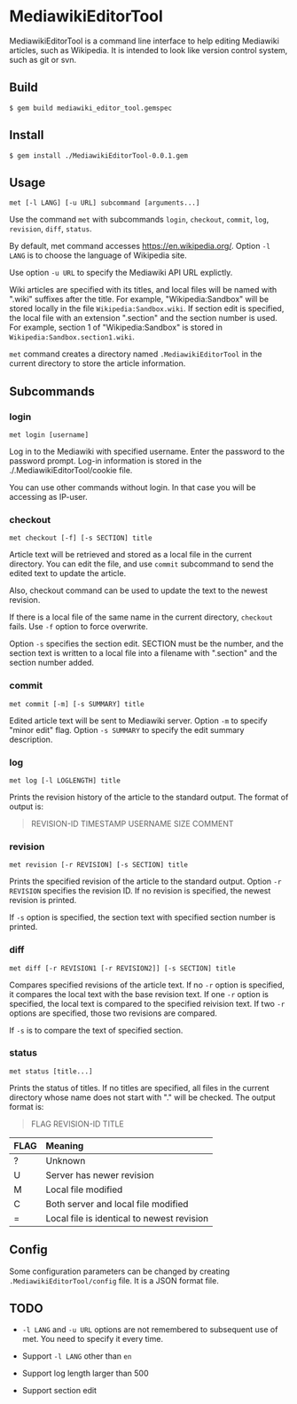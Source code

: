 # MediawikiEditorTool

MediawikiEditorTool is a command line interface to help editing Mediawiki articles, such as Wikipedia.  It is intended to look like version control system, such as git or svn.

## Build

```
$ gem build mediawiki_editor_tool.gemspec
```

## Install

```
$ gem install ./MediawikiEditorTool-0.0.1.gem
```

## Usage

    met [-l LANG] [-u URL] subcommand [arguments...]

Use the command `met` with subcommands `login`, `checkout`, `commit`, `log`, `revision`, `diff`, `status`.

By default, met command accesses https://en.wikipedia.org/.  Option `-l LANG` is to choose the language of Wikipedia site.

Use option `-u URL` to specify the Mediawiki API URL explictly.

Wiki articles are specified with its titles, and local files will be named with ".wiki" suffixes after the title.  For example, "Wikipedia:Sandbox" will be stored locally in the file `Wikipedia:Sandbox.wiki`.
If section edit is specified, the local file with an extension ".section" and the section number is used.  For example, section 1 of "Wikipedia:Sandbox" is stored in `Wikipedia:Sandbox.section1.wiki`.

`met` command creates a directory named `.MediawikiEditorTool` in the current directory to store the article information.

## Subcommands

### login

    met login [username]

Log in to the Mediawiki with specified username.  Enter the password to the password prompt.  Log-in information is stored in the ./.MediawikiEditorTool/cookie file.

You can use other commands without login.  In that case you will be accessing as IP-user.

### checkout

    met checkout [-f] [-s SECTION] title

Article text will be retrieved and stored as a local file in the current directory.  You can edit the file, and use `commit` subcommand to send the edited text to update the article.

Also, checkout command can be used to update the text to the newest revision.

If there is a local file of the same name in the current directory, `checkout` fails.  Use `-f` option to force overwrite.

Option `-s` specifies the section edit.  SECTION must be the number, and the section text is written to a local file into a filename with ".section" and the section number added.

### commit

    met commit [-m] [-s SUMMARY] title

Edited article text will be sent to Mediawiki server.  Option `-m` to specify "minor edit" flag.  Option `-s SUMMARY` to specify the edit summary description.

### log

    met log [-l LOGLENGTH] title

Prints the revision history of the article to the standard output.
The format of output is:
> REVISION-ID TIMESTAMP USERNAME SIZE COMMENT

### revision

    met revision [-r REVISION] [-s SECTION] title

Prints the specified revision of the article to the standard output.  Option `-r REVISION` specifies the revision ID.  If no revision is specified, the newest revision is printed.

If `-s` option is specified, the section text with specified section number is printed.

### diff

    met diff [-r REVISION1 [-r REVISION2]] [-s SECTION] title

Compares specified revisions of the article text.  If no `-r` option is specified, it compares the local text with the base revision text.  If one `-r` option is specified, the local text is compared to the specified reivision text.  If two `-r` options are specified, those two revisions are compared.

If `-s` is to compare the text of specified section.

### status

    met status [title...]

Prints the status of titles.  If no titles are specified, all files in the current directory whose name does not start with "." will be checked.
The output format is:
> FLAG REVISION-ID TITLE

FLAG| Meaning
----|:-------------------
?   | Unknown 
U   | Server has newer revision
M   | Local file modified
C   | Both server and local file modified
=| Local file is identical to newest revision

## Config

Some configuration parameters can be changed by creating `.MediawikiEditorTool/config` file.  It is a JSON format file.

## TODO

* `-l LANG` and `-u URL` options are not remembered to subsequent use of met.  You need to specify it every time.

* Support `-l LANG` other than `en`

* Support log length larger than 500

* Support section edit
